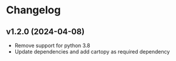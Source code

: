 # Changelog

## v1.2.0 (2024-04-08)

- Remove support for python 3.8
- Update dependencies and add cartopy as required dependency
